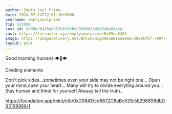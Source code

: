```yaml
---
author: Empty Soul Prime
date: 2024-07-14T12:01:16+0000
username: emptysoulprime
fid: 522950
cast_id: 0x89ec6425ab557eb39fb8c88d8d2643e8a8e094ea
cast: https://farcaster.xyz/emptysoulprime/0x89ec6425
image: https://imagedelivery.net/BXluQx4ige9GuW0Ia56BHw/4899bfbf-789f-4bba-b311-a8728883c000/original
layout: post
---
```


Good morning humans 👁️👥👁️

Dividing elements

Don't pick sides...sometimes even your side may not be right one...
Open your mind,open your heart...
Many will try to divide everyting around you...
Stay human and think for yoursef!
Alwasy tell the truth..

https://foundation.app/mint/eth/0xD08417cd8872C8aBe531c5E298898dbD93199966/1

<img src='https://imagedelivery.net/BXluQx4ige9GuW0Ia56BHw/4899bfbf-789f-4bba-b311-a8728883c000/original' alt='' referrerpolicy='no-referrer'/>
